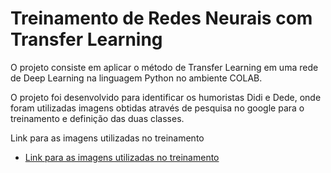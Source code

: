 
# Treinamento de Redes Neurais com Transfer Learning

O projeto consiste em aplicar o método de Transfer Learning em uma rede de Deep Learning na linguagem Python no ambiente COLAB.


O projeto foi desenvolvido para identificar os humoristas Didi e Dede, onde foram utilizadas imagens obtidas através de pesquisa no google para o treinamento e definição das duas classes.

Link para as imagens utilizadas no treinamento

 - [Link para as imagens utilizadas no treinamento](https://drive.google.com/drive/folders/1TfFq0MBxM2ua2PdMpA22urBcIj8xMc5k?usp=drive_link)
